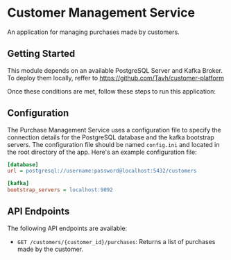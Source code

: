 # Customer Management Service

An application for managing purchases made by customers.

## Getting Started

This module depends on an available PostgreSQL Server and Kafka Broker.
To deploy them locally, reffer to https://github.com/Tavh/customer-platform

Once these conditions are met, follow these steps to run this application:


## Configuration

The Purchase Management Service uses a configuration file to specify the connection details for the PostgreSQL database and
the kafka bootstrap servers. The configuration file should be named `config.ini` and located in the root directory of the app. Here's an example configuration file:

```ini
[database]
url = postgresql://username:password@localhost:5432/customers

[kafka]
bootstrap_servers = localhost:9092
```

## API Endpoints

The following API endpoints are available:

- `GET /customers/{customer_id}/purchases`: Returns a list of purchases made by the customer.
